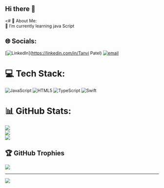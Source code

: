 ## Hi there 👋

<# 💫 About Me:
<br>🌱 I’m currently learning java Script


## 🌐 Socials:
 [![LinkedIn](https://img.shields.io/badge/LinkedIn-%230077B5.svg?logo=linkedin&logoColor=white)](https://linkedin.com/in/Tanvi Patel) [![email](https://img.shields.io/badge/Email-D14836?logo=gmail&logoColor=white)](mailto:tanvip.w.official@gmail.com) 

# 💻 Tech Stack:
![JavaScript](https://img.shields.io/badge/javascript-%23323330.svg?style=for-the-badge&logo=javascript&logoColor=%23F7DF1E) ![HTML5](https://img.shields.io/badge/html5-%23E34F26.svg?style=for-the-badge&logo=html5&logoColor=white) ![TypeScript](https://img.shields.io/badge/typescript-%23007ACC.svg?style=for-the-badge&logo=typescript&logoColor=white) ![Swift](https://img.shields.io/badge/swift-F54A2A?style=for-the-badge&logo=swift&logoColor=white)
# 📊 GitHub Stats:
![](https://github-readme-stats.vercel.app/api?username=tanvii-18&theme=dark&hide_border=false&include_all_commits=false&count_private=false)<br/>
![](https://github-readme-streak-stats.herokuapp.com/?user=tanvii-18&theme=dark&hide_border=false)<br/>
![](https://github-readme-stats.vercel.app/api/top-langs/?username=tanvii-18&theme=dark&hide_border=false&include_all_commits=false&count_private=false&layout=compact)

## 🏆 GitHub Trophies
![](https://github-profile-trophy.vercel.app/?username=tanvii-18&theme=radical&no-frame=false&no-bg=true&margin-w=4)

---
[![](https://visitcount.itsvg.in/api?id=tanvii-18&icon=0&color=0)](https://visitcount.itsvg.in)


